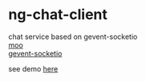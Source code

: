 # ng-chat-client

chat service based on gevent-socketio 
<br>
<a href="https://github.com/abourget/moo" target="_blank">moo</a>
<br>
<a href="https://github.com/abourget/gevent-socketio" target="_blank">gevent-socketio</a>

see demo <a href="" target="_blank">here</a>

